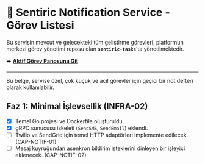 # 🔔 Sentiric Notification Service - Görev Listesi

Bu servisin mevcut ve gelecekteki tüm geliştirme görevleri, platformun merkezi görev yönetimi reposu olan **`sentiric-tasks`**'ta yönetilmektedir.

➡️ **[Aktif Görev Panosuna Git](https://github.com/sentiric/sentiric-tasks/blob/main/TASKS.md)**

---
Bu belge, servise özel, çok küçük ve acil görevler için geçici bir not defteri olarak kullanılabilir.

## Faz 1: Minimal İşlevsellik (INFRA-02)
- [x] Temel Go projesi ve Dockerfile oluşturuldu.
- [x] gRPC sunucusu iskeleti (`SendSMS`, `SendEmail`) eklendi.
- [ ] Twilio ve SendGrid için temel HTTP adaptörleri implemente edilecek. (CAP-NOTIF-01)
- [ ] Mesaj kuyruğundan asenkron bildirim isteklerini dinleyen bir işleyici eklenecek. (CAP-NOTIF-02)